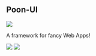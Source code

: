 ## Poon-UI

<img src="http://localhost:5173/docs/banner.png">

A framework for fancy Web Apps!

<img src="https://img.shields.io/badge/bundle_size-57.6%20kB-blue">
<img src="https://img.shields.io/badge/minified_size-30.4%20kB-blue">